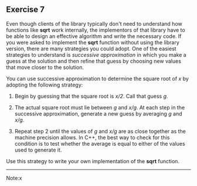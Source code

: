 Exercise 7
---------- 

Even though clients of the <cmath> library typically don't need to understand how functions like **sqrt** work internally, the implementors of that library have to be able to design an effective algorithm and write the necessary code. If you were asked to implement the **sqrt** function without using the library version, there are many strategies you could adopt. One of the easiest strategies to understand is *successive approximation* in which you make a guess at the solution and then refine that guess by choosing new values that move closer to the solution.

You can use successive approximation to determine the square root of *x* by adopting the following strategy:

1. Begin by guessing that the square root is *x/2*. Call that guess *g*. 

2. The actual square root must lie between *g* and *x/g*. At each step in the successive approximation, generate a new guess by averaging *g* and *x/g*.

3. Repeat step 2 until the values of *g* and *x/g* are as close together as the machine precision allows. In C++, the best way to check for this condition is to test whether the average is equal to either of the values used to generate it.

Use this strategy to write your own implementation of the **sqrt** function.

---

Note:x